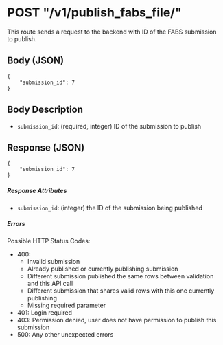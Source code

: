 # POST "/v1/publish\_fabs\_file/"

This route sends a request to the backend with ID of the FABS submission to publish.

## Body (JSON)
```
{
    "submission_id": 7
}
```

## Body Description

- `submission_id`: (required, integer) ID of the submission to publish

## Response (JSON)
```
{
    "submission_id": 7
}
```

##### Response Attributes

- `submission_id`: (integer) the ID of the submission being published

##### Errors
Possible HTTP Status Codes:

- 400:
    - Invalid submission
    - Already published or currently publishing submission
    - Different submission published the same rows between validation and this API call
    - Different submission that shares valid rows with this one currently publishing
    - Missing required parameter
- 401: Login required
- 403: Permission denied, user does not have permission to publish this submission
- 500: Any other unexpected errors